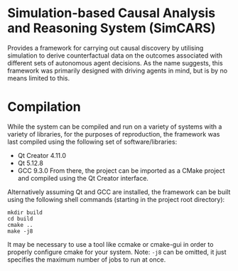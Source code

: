 # Simulation-based Causal Analysis and Reasoning System (SimCARS)
Provides a framework for carrying out causal discovery by utilising simulation to derive counterfactual data on the outcomes associated with different sets of autonomous agent decisions. As the name suggests, this framework was primarily designed with driving agents in mind, but is by no means limited to this.

# Compilation
While the system can be compiled and run on a variety of systems with a variety of libraries, for the purposes of reproduction, the framework was last compiled using the following set of software/libraries:
* Qt Creator 4.11.0
* Qt 5.12.8
* GCC 9.3.0
From there, the project can be imported as a CMake project and compiled using the Qt Creator interface.

Alternatively assuming Qt and GCC are installed, the framework can be built using the following shell commands (starting in the project root directory):
```
mkdir build
cd build
cmake ..
make -j8
```
It may be necessary to use a tool like ccmake or cmake-gui in order to properly configure cmake for your system. Note: ```-j8``` can be omitted, it just specifies the maximum number of jobs to run at once.

